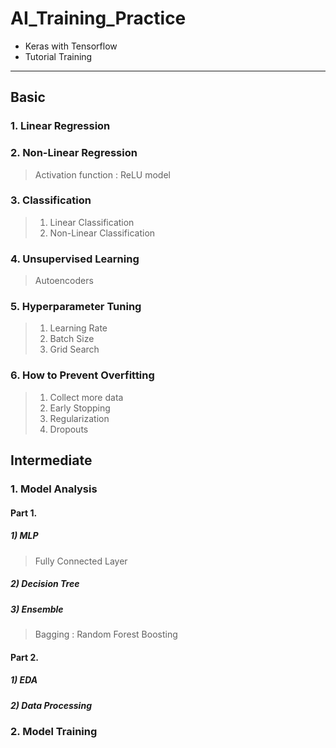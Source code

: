 # AI_Training_Practice

- Keras with Tensorflow
- Tutorial Training
---

## Basic
### 1. Linear Regression
### 2. Non-Linear Regression
  > Activation function : ReLU model
### 3. Classification
  > 1) Linear Classification
  > 2) Non-Linear Classification
### 4. Unsupervised Learning
  > Autoencoders
### 5. Hyperparameter Tuning
  > 1) Learning Rate
  > 2) Batch Size
  > 3) Grid Search
### 6. How to Prevent Overfitting
  > 1) Collect more data
  > 2) Early Stopping
  > 3) Regularization
  > 4) Dropouts

## Intermediate
### 1. Model Analysis
#### Part 1.
##### 1) MLP
  > Fully Connected Layer
##### 2) Decision Tree
##### 3) Ensemble
  > Bagging : Random Forest
  > Boosting

#### Part 2.
##### 1) EDA
##### 2) Data Processing

### 2. Model Training


